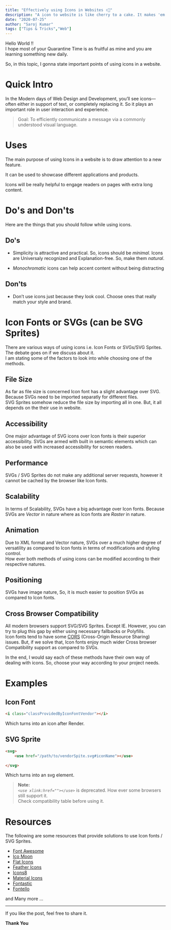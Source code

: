 ```yaml
---
title: "Effectively using Icons in Websites ✌🏻"
description: "A icon to website is like cherry to a cake. It makes 'em look better. Know how you can use them effectively."
date: "2020-07-25"
author: "Saroj Kumar"
tags: ["Tips & Tricks","Web"]
---
```


Hello World !!<br>I hope most of your Quarantine Time is as fruitful as mine and you are learning something new daily.

So, in this topic, I gonna state important points of using icons in a website.

# Quick Intro

In the Modern days of Web Design and Development, you’ll see icons—often either in support of text, or completely replacing it. So it plays an important role in user interaction and experience.

> Goal: To efficiently communicate a message via a commonly understood visual language.

# Uses

The main purpose of using Icons in a website is to draw attention to a new feature.

It can be used to showcase different applications and products.

Icons will be really helpful to engage readers on pages with extra long content.

# Do's and Don'ts

Here are the things that you should follow while using icons.

## Do's

- Simplicity is attractive and practical. So, icons should be *minimal*. Icons are
Universaly recognized and Explanation-free. So, make them *natural*.

- *Monochromatic* icons can help accent content without being distracting

## Don'ts

- Don’t use icons just because they look cool. Choose ones that really match your style and brand.

# Icon Fonts or SVGs (can be SVG Sprites)

There are various ways of using icons i.e. Icon Fonts or SVGs/SVG Sprites. The debate goes on if we discuss about it.<br>
I am stating some of the factors to look into while choosing one of the methods.

## File Size

 As far as file size is concerned Icon font has a slight advantage over SVG. Because SVGs need to be imported separatly for different files.<br>
 SVG Sprites somehow reduce the file size by importing all in one. But, it all depends on the their use in website.

 ## Accessibility

 One major advantage of SVG icons over Icon fonts is their superior accessibility. SVGs are armed with built in semantic elements which can also be used with increased accessibility for screen readers.

 ## Performance

 SVGs / SVG Sprites do not make any additional server requests, however it cannot be cached by the browser like Icon fonts.

 ## Scalability

 In terms of Scalability, SVGs have a big advantage over Icon fonts. Because SVGs are *Vector* in nature where as Icon fonts are *Raster* in nature.

 ## Animation

Due to XML format and Vector nature, SVGs over a much higher degree of versatility as compared to Icon fonts in terms of modifications and styling control.<br>How ever both methods of using icons can be modified according to their respective natures.

## Positioning

SVGs have image nature, So, it is much easier to position SVGs as compared to Icon fonts.

## Cross Browser Compatibility

All modern browsers support SVG/SVG Sprites. Except IE. However, you can try to plug this gap by either using necessary fallbacks or Polyfills.<br>
Icon fonts tend to have some [CORS](https://developer.mozilla.org/en-US/docs/Web/HTTP/CORS) (Cross-Origin Resource Sharing) issues. But, if we solve that, Icon fonts enjoy much wider Cross browser Compatibility support as compared to SVGs.

In the end, I would say each of these methods have their own way of dealing with icons. So, choose your way according to your project needs.

# Examples

## Icon Font

```html
<i class="classProvidedByIconFontVendor"></i>
```
Which turns into an icon after Render.

## SVG Sprite

```html
<svg>
	<use href="/path/to/vendorSpite.svg#iconName"></use>
	
</svg>
```
Which turns into an svg element.

>**Note:**<br>*`<use xlink:href=""></use>`* is deprecated. How ever some browsers still support it.<br>Check compatibility table before using it.

# Resources

The following are some resources that provide solutions to use Icon fonts / SVG Sprites.

- [Font Awesome](https://fontawesome.com/)
- [Ico Moon](https://icomoon.io/app/)
- [Flat Icons](https://www.flaticon.com/)
- [Feather Icons](https://feathericons.com/)
- [Icons8](https://icons8.com/)
- [Material Icons](https://material.io/resources/icons/)
- [Fontastic](http://fontastic.me/)
- [Fontello](http://fontello.com/)

and Many more ...

<hr>

If you like the post, feel free to share it.

**Thank You**